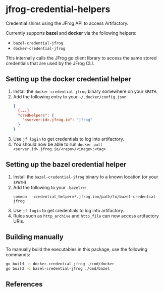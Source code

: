 # jfrog-credential-helpers

Credential shims using the JFrog API to access Artifactory.

Currently supports **bazel** and **docker** via the following helpers:

- `bazel-credential-jfrog`
- `docker-credential-jfrog`

This internally calls the JFrog go client library to access the same stored
credentials that are used by the JFrog CLI.

## Setting up the docker credential helper

1.  Install the `docker-credential-jfrog` binary somewhere on your `$PATH`.
2.  Add the following entry to your `~/.docker/config.json`
    ```json
    {
      [...]
      "credHelpers": {
        "<server-id>.jfrog.io": "jfrog"
      }
    }
    ```
3.  Use `jf login` to get credentials to log into artifactory.
4.  You should now be able to run `docker pull <server.id>.jfrog.io/<repo>/<image>:<tag>`

## Setting up the bazel credential helper

1.  Install the `bazel-credential-jfrog` binary to a known location (or your `$PATH`)
2.  Add the following to your `.bazelrc`:
    ```
    common --credential_helper=*.jfrog.io=/path/to/bazel-credential-jfrog
    ```
3.  Use `jf login` to get credentials to log into artifactory.
4.  Rules such as `http_archive` and `http_file` can now access artifactory URIs.

## Building manually

To manually build the executables in this package, use the following commands:

```bash
go build -o docker-credential-jfrog ./cmd/docker
go build -o bazel-credential-jfrog ./cmd/bazel
```

## References

